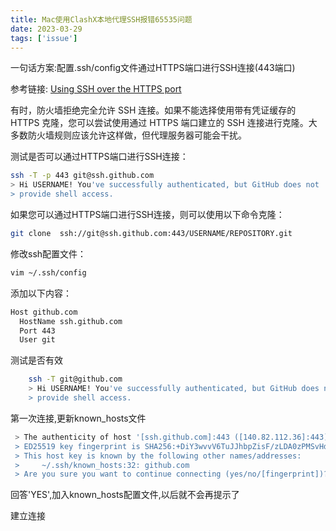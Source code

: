```yaml
---
title: Mac使用ClashX本地代理SSH报错65535问题
date: 2023-03-29
tags: ['issue']
---
```


一句话方案:配置.ssh/config文件通过HTTPS端口进行SSH连接(443端口)

参考链接: [Using SSH over the HTTPS port](https://docs.github.com/en/authentication/troubleshooting-ssh/using-ssh-over-the-https-port)

有时，防火墙拒绝完全允许 ​​SSH 连接。如果不能选择使用带有凭证缓存的 HTTPS 克隆，您可以尝试使用通过 HTTPS 端口建立的 SSH 连接进行克隆。大多数防火墙规则应该允许这样做，但代理服务器可能会干扰。

测试是否可以通过HTTPS端口进行SSH连接：

```bash
ssh -T -p 443 git@ssh.github.com
> Hi USERNAME! You've successfully authenticated, but GitHub does not
> provide shell access.
```

如果您可以通过HTTPS端口进行SSH连接，则可以使用以下命令克隆：

```bash
git clone  ssh://git@ssh.github.com:443/USERNAME/REPOSITORY.git
``` 

修改ssh配置文件：

```bash
vim ~/.ssh/config
```

添加以下内容：

```bash
Host github.com
  HostName ssh.github.com
  Port 443
  User git
```

测试是否有效
    
```bash
    ssh -T git@github.com
    > Hi USERNAME! You've successfully authenticated, but GitHub does not
    > provide shell access.
```

第一次连接,更新known_hosts文件

```bash 
 > The authenticity of host '[ssh.github.com]:443 ([140.82.112.36]:443)' can't be established.
 > ED25519 key fingerprint is SHA256:+DiY3wvvV6TuJJhbpZisF/zLDA0zPMSvHdkr4UvCOqU.
 > This host key is known by the following other names/addresses:
 >     ~/.ssh/known_hosts:32: github.com
 > Are you sure you want to continue connecting (yes/no/[fingerprint])?
```

回答'YES',加入known_hosts配置文件,以后就不会再提示了

建立连接

